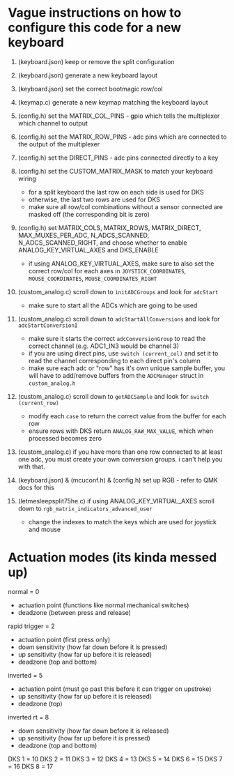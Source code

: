 # Vague instructions on how to configure this code for a new keyboard

1. (keyboard.json) keep or remove the split configuration
2. (keyboard.json) generate a new keyboard layout
3. (keyboard.json) set the correct bootmagic row/col
4. (keymap.c) generate a new keymap matching the keyboard layout
5. (config.h) set the MATRIX_COL_PINS - gpio which tells the multiplexer which channel to output
6. (config.h) set the MATRIX_ROW_PINS - adc pins which are connected to the output of the multiplexer
7. (config.h) set the DIRECT_PINS - adc pins connected directly to a key
8. (config.h) set the CUSTOM_MATRIX_MASK to match your keyboard wiring
    - for a split keyboard the last row on each side is used for DKS
    - otherwise, the last two rows are used for DKS
    - make sure all row/col combinations without a sensor connected are masked off (the corresponding bit is zero)
9. (config.h) set MATRIX_COLS, MATRIX_ROWS, MATRIX_DIRECT, MAX_MUXES_PER_ADC, N_ADCS_SCANNED, N_ADCS_SCANNED_RIGHT, and choose whether to enable ANALOG_KEY_VIRTUAL_AXES and DKS_ENABLE
    - if using ANALOG_KEY_VIRTUAL_AXES, make sure to also set the correct row/col for each axes in `JOYSTICK_COORDINATES`, `MOUSE_COORDINATES`, `MOUSE_COORDINATES_RIGHT`
10. (custom_analog.c) scroll down to `initADCGroups` and look for `adcStart`
    - make sure to start all the ADCs which are going to be used
11. (custom_analog.c) scroll down to `adcStartAllConversions` and look for `adcStartConversionI`
    - make sure it starts the correct `adcConversionGroup` to read the correct channel (e.g. ADC1_IN3 would be channel 3)
    - if you are using direct pins, use `switch (current_col)` and set it to read the channel corresponding to each direct pin's column
    - make sure each adc or "row" has it's own unique sample buffer, you will have to add/remove buffers from the `ADCManager` struct in `custom_analog.h`
12. (custom_analog.c) scroll down to `getADCSample` and look for `switch (current_row)`
    - modify each `case` to return the correct value from the buffer for each row
    - ensure rows with DKS return `ANALOG_RAW_MAX_VALUE`, which when processed becomes zero
13. (custom_analog.c) if you have more than one row connected to at least one adc, you must create your own conversion groups. i can't help you with that.

14. (keyboard.json) & (mcuconf.h) & (config.h) set up RGB - refer to QMK docs for this
15. (letmesleepsplit75he.c) if using ANALOG_KEY_VIRTUAL_AXES scroll down to `rgb_matrix_indicators_advanced_user` 
    - change the indexes to match the keys which are used for joystick and mouse

# Actuation modes (its kinda messed up)

normal = 0
- actuation point   (functions like normal mechanical switches)
- deadzone          (between press and release)

rapid trigger = 2
- actuation point   (first press only)
- down sensitivity  (how far down before it is pressed)
- up sensitivity    (how far up before it is released)
- deadzone          (top and bottom)

inverted = 5
- actuation point   (must go past this before it can trigger on upstroke)
- up sensitivity    (how far up before it is released)
- deadzone          (top)

inverted rt = 8
- down sensitivity  (how far down before it is released)
- up sensitivity    (how far up before it is pressed)
- deadzone          (top and bottom)

DKS 1 = 10
DKS 2 = 11
DKS 3 = 12
DKS 4 = 13
DKS 5 = 14
DKS 6 = 15
DKS 7 = 16
DKS 8 = 17